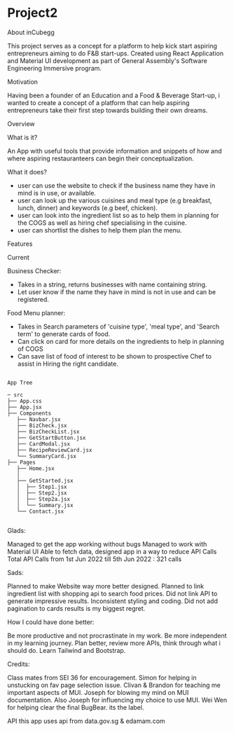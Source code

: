 # Project2


About inCubegg

This project serves as a concept for a platform to help kick start aspiring entrepreneurs aiming to do F&B start-ups.
Created using React Application and Material UI development as part of General Assembly's Software Engineering Immersive program.


Motivation

Having been a founder of an Education and a Food & Beverage Start-up, i wanted to create a concept of a platform that can help aspiring entrepreneurs take their first step towards building their own dreams.   

Overview

What is it?

An App with useful tools that provide information and snippets of how and where aspiring restauranteers can begin their conceptualization.

What it does?

- user can use the website to check if the business name they have in mind is in use, or available.
- user can look up the various cuisines and meal type (e.g breakfast, lunch, dinner) and keywords (e.g beef, chicken).
- user can look into the ingredient list so as to help them in planning for the COGS as well as hiring chef specialising in the cuisine.
- user can shortlist the dishes to help them plan the menu.


Features

Current

Business Checker:
  - Takes in a string, returns businesses with name containing string.
  - Let user know if the name they have in mind is not in use and can be registered.

Food Menu planner:
  - Takes in Search parameters of 'cuisine type', 'meal type', and 'Search term' to generate cards of food.
  - Can click on card for more details on the ingredients to help in planning of COGS
  - Can save list of food of interest to be shown to prospective Chef to assist in Hiring the right candidate.

```

App Tree

─ src
├── App.css
├── App.jsx
├── Components
   ├── Navbar.jsx
   ├── BizCheck.jsx
   ├── BizCheckList.jsx
   ├── GetStartButton.jsx
   ├── CardModal.jsx
   ├── RecipeReviewCard.jsx
   └── SummaryCard.jsx
├── Pages
   ├── Home.jsx
   │
   ├── GetStarted.jsx
   │  ├── Step1.jsx
   │  ├── Step2.jsx
   │  ├── Step2a.jsx
   │  └── Summary.jsx
   └── Contact.jsx
   
  ```     



Glads:

Managed to get the app working without bugs
Managed to work with Material UI
Able to fetch data, designed app in a way to reduce API Calls 
Total API Calls from 1st Jun 2022 till 5th Jun 2022 : 321 calls

Sads:

Planned to make Website way more better designed.
Planned to link ingredient list with shopping api to search food prices.
Did not link API to generate impressive results.
Inconsistent styling and coding.
Did not add pagination to cards results is my biggest regret.

How I could have done better:

Be more productive and not procrastinate in my work. 
Be more independent in my learning journey.
Plan better, review more APIs, think through what i should do.
Learn Tailwind and Bootstrap.


Credits:

Class mates from SEI 36 for encouragement.
Simon for helping in unstucking on fav page selection issue.
Clivan & Brandon for teaching me important aspects of MUI.
Joseph for blowing my mind on MUI documentation. Also Joseph for influencing my choice to use MUI.
Wei Wen for helping clear the final BugBear. its the label.


API
this app uses api from data.gov.sg & edamam.com

